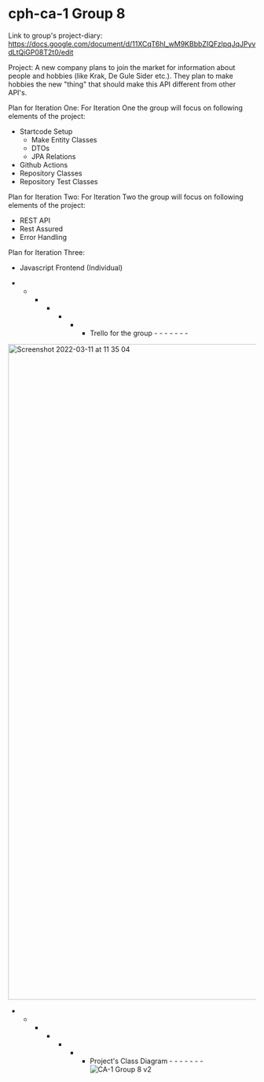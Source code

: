 # cph-ca-1 Group 8
Link to group's project-diary: https://docs.google.com/document/d/11XCqT6hI_wM9KBbbZIQFzlpqJqJPyvdLtQiGP08T2t0/edit

Project:
A new company plans to join the market for information about people and hobbies (like Krak, De Gule Sider etc.). They plan to make hobbies the new "thing" that should make this API different from other API's.


Plan for Iteration One:
For Iteration One the group will focus on following elements of the project:
- Startcode Setup
  - Make Entity Classes
  - DTOs
  - JPA Relations
- Github Actions
- Repository Classes
- Repository Test Classes

Plan for Iteration Two:
For Iteration Two the group will focus on following elements of the project:
- REST API
- Rest Assured
- Error Handling


Plan for Iteration Three:
- Javascript Frontend (Individual)


- - - - - - - Trello for the group - - - - - - -

<img width="1333" alt="Screenshot 2022-03-11 at 11 35 04" src="https://user-images.githubusercontent.com/78692409/157850984-8df65079-b950-4bd0-8571-2928d5c7715a.png">


- - - - - - - Project's Class Diagram - - - - - - -
![CA-1 Group 8 v2](https://user-images.githubusercontent.com/78692409/157851158-9481fc4d-5348-4e9b-bbd7-4317829d64b5.png)
